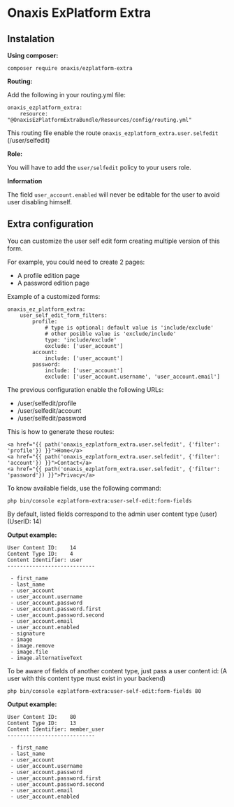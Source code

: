 # Onaxis ExPlatform Extra #

## Instalation ##

__Using composer:__

`composer require onaxis/ezplatform-extra`

__Routing:__

Add the following in your routing.yml file:

```
onaxis_ezplatform_extra:
    resource: "@OnaxisEzPlatformExtraBundle/Resources/config/routing.yml"
```

This routing file enable the route `onaxis_ezplatform_extra.user.selfedit` (/user/selfedit)

__Role:__

You will have to add the `user/selfedit` policy to your users role.

__Information__

The field `user_account.enabled` will never be editable for the user to avoid user disabling himself.

## Extra configuration ##

You can customize the user self edit form creating multiple version of this form.

For example, you could need to create 2 pages:
- A profile edition page
- A password edition page

Example of a customized forms:

```
onaxis_ez_platform_extra:
    user_self_edit_form_filters:
        profile:
            # type is optional: default value is 'include/exclude'
            # other posible value is 'exclude/include'
            type: 'include/exclude'
            exclude: ['user_account']
        account:
            include: ['user_account']
        password:
            include: ['user_account']
            exclude: ['user_account.username', 'user_account.email']
```

The previous configuration enable the following URLs:

- /user/selfedit/profile
- /user/selfedit/account
- /user/selfedit/password

This is how to generate these routes:

```
<a href="{{ path('onaxis_ezplatform_extra.user.selfedit', {'filter': 'profile'}) }}">Home</a>
<a href="{{ path('onaxis_ezplatform_extra.user.selfedit', {'filter': 'account'}) }}">Contact</a>
<a href="{{ path('onaxis_ezplatform_extra.user.selfedit', {'filter': 'password'}) }}">Privacy</a>
```

To know available fields, use the following command:

`php bin/console ezplatform-extra:user-self-edit:form-fields`

By default, listed fields correspond to the admin user content type (user) (UserID: 14)

__Output example:__

```
User Content ID:    14
Content Type ID:    4
Content Identifier: user
----------------------------

 - first_name
 - last_name
 - user_account
 - user_account.username
 - user_account.password
 - user_account.password.first
 - user_account.password.second
 - user_account.email
 - user_account.enabled
 - signature
 - image
 - image.remove
 - image.file
 - image.alternativeText
```

To be aware of fields of another content type, just pass a user content id:
(A user with this content type must exist in your backend)

`php bin/console ezplatform-extra:user-self-edit:form-fields 80`

__Output example:__

```
User Content ID:    80
Content Type ID:    13
Content Identifier: member_user
----------------------------

 - first_name
 - last_name
 - user_account
 - user_account.username
 - user_account.password
 - user_account.password.first
 - user_account.password.second
 - user_account.email
 - user_account.enabled
```